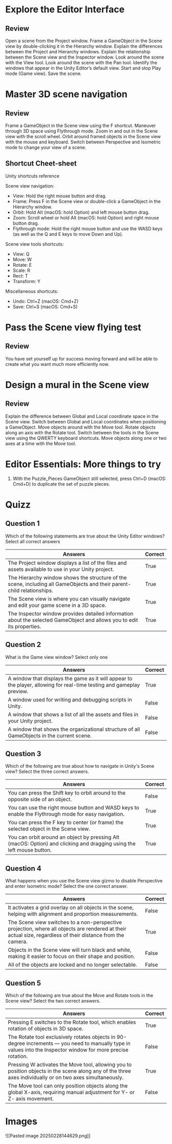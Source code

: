 # Explore the Editor Interface
## Review
Open a scene from the Project window.
Frame a GameObject in the Scene view by double-clicking it in the Hierarchy window.
Explain the differences between the Project and Hierarchy windows.
Explain the relationship between the Scene view and the Inspector window.
Look around the scene with the View tool.
Look around the scene with the Pan tool.
Identify the windows that appear in the Unity Editor’s default view.
Start and stop Play mode (Game view).
Save the scene.

# Master 3D scene navigation
## Review
Frame a GameObject in the Scene view using the F shortcut.
Maneuver through 3D space using Flythrough mode.
Zoom in and out in the Scene view with the scroll wheel.
Orbit around framed objects in the Scene view with the mouse and keyboard.
Switch between Perspective and Isometric mode to change your view of a scene. 

## Shortcut Cheet-sheet
Unity shortcuts reference

Scene view navigation:
- View: Hold the right mouse button and drag.
- Frame: Press F in the Scene view or double-click a GameObject in the Hierarchy window.
- Orbit:  Hold Alt (macOS: hold Option) and left mouse button drag.
- Zoom: Scroll wheel or hold Alt (macOS: hold Option) and right mouse button drag.
- Flythrough mode: Hold the right mouse button and use the WASD keys (as well as the Q and E keys to move Down and Up).

Scene view tools shortcuts:
- View: Q
- Move: W
- Rotate: E
- Scale: R
- Rect: T
- Transform: Y

Miscellaneous shortcuts:
- Undo: Ctrl+Z (macOS: Cmd+Z)
- Save: Ctrl+S (macOS: Cmd+S)

# Pass the Scene view flying test
## Review
You have set yourself up for success moving forward and will be able to create what you want much more efficiently now.

# Design a mural in the Scene view
## Review
Explain the difference between Global and Local coordinate space in the Scene view.
Switch between Global and Local coordinates when positioning a GameObject.
Move objects around with the Move tool.
Rotate objects along an axis with the Rotate tool.
Switch between the tools in the Scene view using the QWERTY keyboard shortcuts.
Move objects along one or two axes at a time with the Move tool. 

# Editor Essentials: More things to try

1.  With the Puzzle_Pieces GameObject still selected, press Ctrl+D (macOS: Cmd+D) to duplicate the set of puzzle pieces. 

# Quizz

## Question 1
Which of the following statements are true about the Unity Editor windows? 
Select all correct answers

| Answers                                                                                                                 | Correct |
| ----------------------------------------------------------------------------------------------------------------------- | ------- |
| The Project window displays a list of the files and assets available to use in your Unity project.                      | True    |
| The Hierarchy window shows the structure of the scene, including all GameObjects and their parent-child relationships.  | True    |
| The Scene view is where you can visually navigate and edit your game scene in a 3D space.                               | True    |
| The Inspector window provides detailed information about the selected GameObject and allows you to edit its properties. | True    |
## Question 2
What is the Game view window? 
Select only one

| Answers                                                                                                               | Correct |
| --------------------------------------------------------------------------------------------------------------------- | ------- |
| A window that displays the game as it will appear to the player, allowing for real-time testing and gameplay preview. | True    |
| A window used for writing and debugging scripts in Unity.                                                             | False   |
| A window that shows a list of all the assets and files in your Unity project.                                         | False   |
| A window that shows the organizational structure of all GameObjects in the current scene.                             | False   |
## Question 3
Which of the following are true about how to navigate in Unity's Scene view?
Select the three correct answers.

| Answers                                                                                                               | Correct |
| --------------------------------------------------------------------------------------------------------------------- | ------- |
| You can press the Shift key to orbit around to the opposite side of an object.                                        | False   |
| You can use the right mouse button and WASD keys to enable the Flythrough mode for easy navigation.                   | True    |
| You can press the F key to center (or frame) the selected object in the Scene view.                                   | True    |
| You can orbit around an object by pressing Alt (macOS: Option) and clicking and dragging using the left mouse button. | True    |
## Question 4
What happens when you use the Scene view gizmo to disable Perspective and enter Isometric mode?
Select the one correct answer.

| Answers                                                                                                                                                     | Correct |
| ----------------------------------------------------------------------------------------------------------------------------------------------------------- | ------- |
| It activates a grid overlay on all objects in the scene, helping with alignment and proportion measurements.                                                | False   |
| The Scene view switches to a non-perspective projection, where all objects are rendered at their actual size, regardless of their distance from the camera. | True    |
| Objects in the Scene view will turn black and white, making it easier to focus on their shape and position.                                                 | False   |
| All of the objects are locked and no longer selectable.                                                                                                     | False   |
## Question 5
Which of the following are true about the Move and Rotate tools in the Scene view?
Select the two correct answers.

| Answers                                                                                                                                                        | Correct |
| -------------------------------------------------------------------------------------------------------------------------------------------------------------- | ------- |
| Pressing E switches to the Rotate tool, which enables rotation of objects in 3D space.                                                                         | True    |
| The Rotate tool exclusively rotates objects in 90-degree increments — you need to manually type in values into the Inspector window for more precise rotation. | False   |
| Pressing W activates the Move tool, allowing you to position objects in the scene along any of the three axes individually or on two axes simultaneously.      | True    |
| The Move tool can only position objects along the global X-axis, requiring manual adjustment for Y- or Z- axis movement.                                       | False   |

# Images
![[Pasted image 20250228144629.png]]